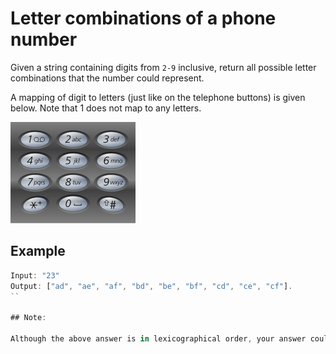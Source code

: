 # Letter combinations of a phone number

Given a string containing digits from `2-9` inclusive, return all possible letter combinations that the number could represent.

A mapping of digit to letters (just like on the telephone buttons) is given below. Note that 1 does not map to any letters.

![Phone Image](./200px-Telephone-keypad2.svg.png)


## Example
```js
Input: "23"
Output: ["ad", "ae", "af", "bd", "be", "bf", "cd", "ce", "cf"].
``

## Note:

Although the above answer is in lexicographical order, your answer could be in any order you want.
